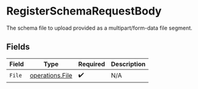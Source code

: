 # RegisterSchemaRequestBody

The schema file to upload provided as a multipart/form-data file segment.


## Fields

| Field                                                     | Type                                                      | Required                                                  | Description                                               |
| --------------------------------------------------------- | --------------------------------------------------------- | --------------------------------------------------------- | --------------------------------------------------------- |
| `File`                                                    | [operations.File](../../../pkg/models/operations/file.md) | :heavy_check_mark:                                        | N/A                                                       |